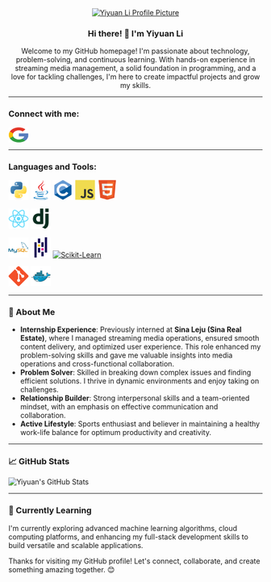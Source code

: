<div align="center">
    <a href="https://github.com/yiyuanlee">
        <img src="https://avatars.githubusercontent.com/u/yiyuanlee?v=4" alt="Yiyuan Li Profile Picture" width="150" height="150">
    </a>
</div>


<h3 align="center">Hi there! 👋 I'm Yiyuan Li</h3>

<p align="center">
Welcome to my GitHub homepage! I'm passionate about technology, problem-solving, and continuous learning. With hands-on experience in streaming media management, a solid foundation in programming, and a love for tackling challenges, I'm here to create impactful projects and grow my skills.
</p>

---

<h3 align="left">Connect with me:</h3>
<p align="left">
<a href="mailto:liyiyuanzhuhai@gmail.com"><img align="center" src="https://raw.githubusercontent.com/devicons/devicon/master/icons/google/google-original.svg" alt="Gmail" height="30" width="40" /></a>
</p>

---

<h3 align="left">Languages and Tools:</h3>
<p align="left"> 
<a href="https://www.python.org" target="_blank" rel="noreferrer"><img src="https://raw.githubusercontent.com/devicons/devicon/master/icons/python/python-original.svg" alt="Python" width="40" height="40"/></a>
<a href="https://www.java.com" target="_blank" rel="noreferrer"><img src="https://raw.githubusercontent.com/devicons/devicon/master/icons/java/java-original.svg" alt="Java" width="40" height="40"/></a>
<a href="https://www.cprogramming.com/" target="_blank" rel="noreferrer"><img src="https://raw.githubusercontent.com/devicons/devicon/master/icons/c/c-original.svg" alt="C" width="40" height="40"/></a>
<a href="https://developer.mozilla.org/en-US/docs/Web/JavaScript" target="_blank" rel="noreferrer"><img src="https://raw.githubusercontent.com/devicons/devicon/master/icons/javascript/javascript-original.svg" alt="JavaScript" width="40" height="40"/></a>
<a href="https://html.spec.whatwg.org/" target="_blank" rel="noreferrer"><img src="https://raw.githubusercontent.com/devicons/devicon/master/icons/html5/html5-original.svg" alt="HTML" width="40" height="40"/></a>

<a href="https://reactjs.org/" target="_blank" rel="noreferrer"><img src="https://raw.githubusercontent.com/devicons/devicon/master/icons/react/react-original.svg" alt="React" width="40" height="40"/></a>
<a href="https://www.djangoproject.com/" target="_blank" rel="noreferrer"><img src="https://raw.githubusercontent.com/devicons/devicon/master/icons/django/django-plain.svg" alt="Django" width="40" height="40"/></a>

<a href="https://www.mysql.com/" target="_blank" rel="noreferrer"><img src="https://raw.githubusercontent.com/devicons/devicon/master/icons/mysql/mysql-original-wordmark.svg" alt="MySQL" width="40" height="40"/></a>
<a href="https://pandas.pydata.org/" target="_blank" rel="noreferrer"><img src="https://raw.githubusercontent.com/devicons/devicon/2ae2a900d2f041da66e950e4d48052658d850630/icons/pandas/pandas-original.svg" alt="Pandas" width="40" height="40"/></a>
<a href="https://scikit-learn.org/" target="_blank" rel="noreferrer"><img src="https://upload.wikimedia.org/wikipedia/commons/0/05/Scikit_learn_logo_small.svg" alt="Scikit-Learn" width="40" height="40"/></a>

<a href="https://git-scm.com/" target="_blank" rel="noreferrer"><img src="https://raw.githubusercontent.com/devicons/devicon/master/icons/git/git-original.svg" alt="Git" width="40" height="40"/></a>
<a href="https://www.docker.com/" target="_blank" rel="noreferrer"><img src="https://raw.githubusercontent.com/devicons/devicon/master/icons/docker/docker-original.svg" alt="Docker" width="40" height="40"/></a>
</p>

---

### 📝 About Me
- **Internship Experience**: Previously interned at **Sina Leju (Sina Real Estate)**, where I managed streaming media operations, ensured smooth content delivery, and optimized user experience. This role enhanced my problem-solving skills and gave me valuable insights into media operations and cross-functional collaboration.
- **Problem Solver**: Skilled in breaking down complex issues and finding efficient solutions. I thrive in dynamic environments and enjoy taking on challenges.
- **Relationship Builder**: Strong interpersonal skills and a team-oriented mindset, with an emphasis on effective communication and collaboration.
- **Active Lifestyle**: Sports enthusiast and believer in maintaining a healthy work-life balance for optimum productivity and creativity.

---

### 📈 GitHub Stats
![Yiyuan's GitHub Stats](https://github-readme-stats.vercel.app/api?username=yiyuanlee&show_icons=true&theme=default)

---

### 🌱 Currently Learning
I'm currently exploring advanced machine learning algorithms, cloud computing platforms, and enhancing my full-stack development skills to build versatile and scalable applications.

Thanks for visiting my GitHub profile! Let's connect, collaborate, and create something amazing together. 😊
